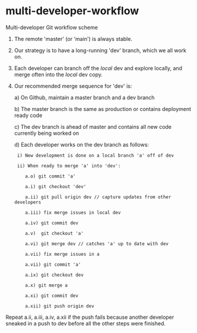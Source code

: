 # multi-developer-workflow
Multi-developer Git workflow scheme


1) The remote 'master' (or 'main') is always stable.
2) Our strategy is to have a long-running 'dev' branch, which we all work on.
3) Each developer can branch off the *local* dev and explore locally, and merge often into the *local* dev copy.

4) Our recommended merge sequence for 'dev' is:

    a) On Github, maintain a master branch and a dev branch

    b) The master branch is the same as production or contains deployment ready code

    c) The dev branch is ahead of master and contains all new code currently being worked on

    d) Each developer works on the dev branch as follows:

        i) New development is done on a local branch 'a' off of dev
    
        ii) When ready to merge 'a' into 'dev':
   
           a.o) git commit 'a'
        
           a.i) git checkout 'dev'
        
           a.ii) git pull origin dev // capture updates from other developers
        
           a.iii) fix merge issues in local dev
        
           a.iv) git commit dev
        
           a.v)  git checkout 'a'
        
           a.vi) git merge dev // catches 'a' up to date with dev
        
           a.vii) fix merge issues in a
        
           a.vii) git commit 'a'
        
           a.ix) git checkout dev
        
           a.x) git merge a
        
           a.xi) git commit dev
        
           a.xii) git push origin dev

Repeat a.ii, a.iii, a.iv, a.xii if the push fails because another developer sneaked in a push to dev before all the other steps were finished.
